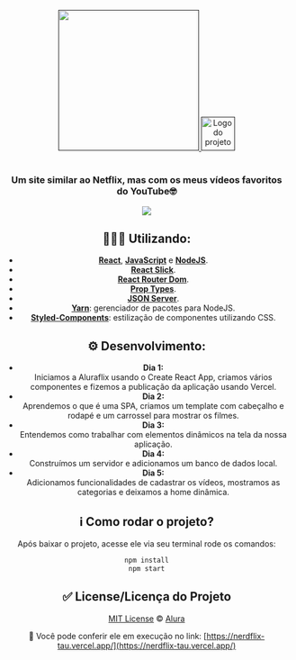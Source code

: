 

<p align="center">
  <a href="">
    <img width="250" src="https://fontmeme.com/permalink/200728/4ebc644a6a727fd51419096270e91a5e.png" />
    <img alt="Logo do projeto" width="60px" src="https://www.alura.com.br/assets/img/imersoes/react/imersao-react-logo.1594044142.svg" />
  </a>
</p>

<h1 align="center"></h1>

<div align="center">

### Um site similar ao Netflix, mas com os meus vídeos favoritos do YouTube🤓

<p align="center">
  <a href="">
    <img all="500" src="https://media.giphy.com/media/S8UJpM4a8oOEmzVnJQ/giphy.gif" />
  </a>
</p>

## 👩🏽‍💻 Utilizando:
  - [**React**](https://pt-br.reactjs.org/), [**JavaScript**](https://https://www.javascript.com//) e [**NodeJS**](https://nodejs.org/en/).
  - [**React Slick**](https://react-slick.neostack.com/).
  - [**React Router Dom**](https://reactrouter.com/web/guides/quick-start/).
  - [**Prop Types**](https://pt-br.reactjs.org/docs/typechecking-with-proptypes.html/).
  - [**JSON Server**](https://github.com/typicode/json-server/).
  - [**Yarn**](https://yarnpkg.com/): gerenciador de pacotes para NodeJS.
  - [**Styled-Components**](https://styled-components.com/): estilização de componentes utilizando CSS. 
  
## ⚙️ Desenvolvimento:
- **Dia 1:** <br/>
 Iniciamos a Aluraflix usando o Create React App, criamos vários componentes e fizemos a publicação da aplicação usando Vercel.
 - **Dia 2:** <br/>
 Aprendemos o que é uma SPA, criamos um template com cabeçalho e rodapé e um carrossel para mostrar os filmes.
 - **Dia 3:** <br/>
 Entendemos como trabalhar com elementos dinâmicos na tela da nossa aplicação.
 - **Dia 4:** <br/>
 Construímos um servidor e adicionamos um banco de dados local.
 - **Dia 5:** <br/>
 Adicionamos funcionalidades de cadastrar os vídeos, mostramos as categorias e deixamos a home dinâmica.
 
 
## ℹ️ Como rodar o projeto?

Após baixar o projeto, acesse ele via seu terminal rode os comandos:

```sh
npm install
npm start
```

## ✅ License/Licença do Projeto
[MIT License](./LICENSE) © [Alura](http://alura.com.br/)

🔗 Você pode conferir ele em execução no link:
  [https://nerdflix-tau.vercel.app/](https://nerdflix-tau.vercel.app/)
